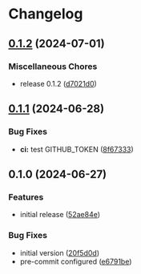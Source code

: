 # Changelog

## [0.1.2](https://github.com/vmvarela/terraform-github-repository/compare/v0.1.1...v0.1.2) (2024-07-01)


### Miscellaneous Chores

* release 0.1.2 ([d7021d0](https://github.com/vmvarela/terraform-github-repository/commit/d7021d006e77252c992c6c67684bffe59f565975))

## [0.1.1](https://github.com/vmvarela/terraform-github-repository/compare/v0.1.0...v0.1.1) (2024-06-28)


### Bug Fixes

* **ci:** test GITHUB_TOKEN ([8f67333](https://github.com/vmvarela/terraform-github-repository/commit/8f6733340f460e3d82fa9191bfee2c34b9380b93))

## 0.1.0 (2024-06-27)


### Features

* initial release ([52ae84e](https://github.com/vmvarela/terraform-github-repository/commit/52ae84e86824ad0b5b2e266db636184164638daa))


### Bug Fixes

* initial version ([20f5d0d](https://github.com/vmvarela/terraform-github-repository/commit/20f5d0d04300b9eb607a5c410ad8553dd1df0ff0))
* pre-commit configured ([e6791be](https://github.com/vmvarela/terraform-github-repository/commit/e6791bea1df0faee4636392d0d8d552eb5c2dd5a))
